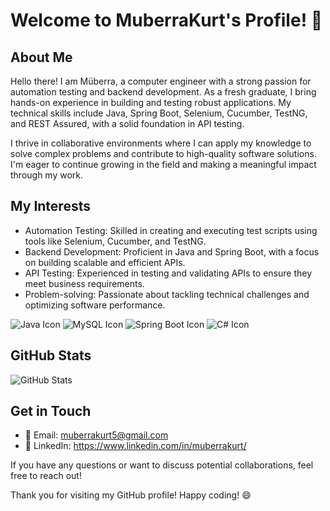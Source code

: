 # Welcome to MuberraKurt's Profile! 👋

## About Me

Hello there! I am Müberra, a computer engineer with a strong passion for automation testing and backend development. As a fresh graduate, I bring hands-on experience in building and testing robust applications. My technical skills include Java, Spring Boot, Selenium, Cucumber, TestNG, and REST Assured, with a solid foundation in API testing.

I thrive in collaborative environments where I can apply my knowledge to solve complex problems and contribute to high-quality software solutions. I'm eager to continue growing in the field and making a meaningful impact through my work.


## My Interests

- Automation Testing: Skilled in creating and executing test scripts using tools like Selenium, Cucumber, and TestNG.
- Backend Development: Proficient in Java and Spring Boot, with a focus on building scalable and efficient APIs.
- API Testing: Experienced in testing and validating APIs to ensure they meet business requirements.
- Problem-solving: Passionate about tackling technical challenges and optimizing software performance.
  
![Java Icon](https://img.icons8.com/color/48/000000/java-coffee-cup-logo--v1.png)
![MySQL Icon](https://img.icons8.com/color/48/000000/mysql-logo.png)
![Spring Boot Icon](https://img.icons8.com/color/48/000000/spring-logo.png)
![C# Icon](https://img.icons8.com/color/48/000000/c-sharp-logo.png)

## GitHub Stats

![GitHub Stats](https://github-readme-stats.vercel.app/api?username=MuberraKurt&show_icons=true&hide_title=true&hide_border=true&count_private=true&hide=prs,issues,contribs)


## Get in Touch

- 📧 Email: muberrakurt5@gmail.com
- 💼 LinkedIn: https://www.linkedin.com/in/muberrakurt/

If you have any questions or want to discuss potential collaborations, feel free to reach out!

Thank you for visiting my GitHub profile! Happy coding! 😄
